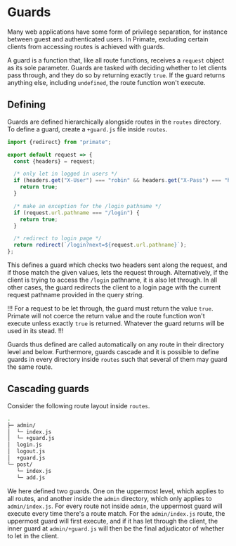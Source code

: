 # Guards

Many web applications have some form of privilege separation, for instance
between guest and authenticated users. In Primate, excluding certain clients
from accessing routes is achieved with guards.

A guard is a function that, like all route functions, receives a `request`
object as its sole parameter. Guards are tasked with deciding whether to let
clients pass through, and they do so by returning exactly `true`. If the guard
returns anything else, including `undefined`, the route function won't execute.

## Defining

Guards are defined hierarchically alongside routes in the `routes` directory.
To define a guard, create a `+guard.js` file inside `routes`.

```js caption=routes/+guards.js
import {redirect} from "primate";

export default request => {
  const {headers} = request;

  /* only let in logged in users */
  if (headers.get("X-User") === "robin" && headers.get("X-Pass") === "h00d") {
    return true;
  }

  /* make an exception for the /login pathname */
  if (request.url.pathname === "/login") {
    return true;
  }

  /* redirect to login page */
  return redirect(`/login?next=${request.url.pathname}`);
};
```

This defines a guard which checks two headers sent along the request, and if
those match the given values, lets the request through. Alternatively, if the
client is trying to access the `/login` pathname, it is also let through. In
all other cases, the guard redirects the client to a login page with the current
request pathname provided in the query string.

!!!
For a request to be let through, the guard must return the value `true`.
Primate will not coerce the return value and the route function won't execute
unless exactly `true` is returned. Whatever the guard returns will be used in
its stead.
!!!

Guards thus defined are called automatically on any route in their directory
level and below. Furthermore, guards cascade and it is possible to define
guards in every directory inside `routes` such that several of them may guard
the same route.

## Cascading guards

Consider the following route layout inside `routes`.

```sh
.
├─ admin/
│  └─ index.js
│  └─ +guard.js
│  login.js
│  logout.js
│  +guard.js
└─ post/
   └─ index.js
   └─ add.js
```

We here defined two guards. One on the uppermost level, which applies to all
routes, and another inside the `admin` directory, which only applies to
`admin/index.js`. For every route not inside `admin`, the uppermost guard will
execute every time there's a route match. For the `admin/index.js` route, the
uppermost guard will first execute, and if it has let through the client, the
inner guard at `admin/+guard.js` will then be the final adjudicator of whether
to let in the client.

